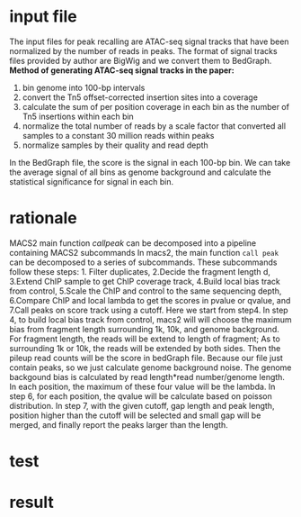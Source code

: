 # input file
The input files for peak recalling are ATAC-seq signal tracks that have been normalized by the number of reads in peaks. The format of signal tracks files provided by author are BigWig and we convert them to BedGraph.
**Method of generating ATAC-seq signal tracks in the paper:**
 1. bin genome into 100-bp intervals
 2. convert the Tn5 offset-corrected insertion sites into a coverage
 3. calculate the sum of per position coverage in each bin as the number of Tn5 insertions within each bin
 4. normalize the total number of reads by a scale factor that converted all samples to a constant 30 million reads within peaks
 5. normalize samples by their quality and read depth

In the BedGraph file, the score is the signal in each 100-bp bin. We can take the average signal of all bins as genome background and calculate the statistical significance for signal in each bin.

# rationale
MACS2 main function _callpeak_ can be decomposed into a pipeline containing MACS2 subcommands
In macs2, the main function `call peak` can be decomposed to a series of subcommands. These subcommands follow these steps: 1. Filter duplicates, 2.Decide the fragment length d, 3.Extend ChIP sample to get ChIP coverage track, 4.Build local bias track from control, 5.Scale the ChIP and control to the same sequencing depth, 6.Compare ChIP and local lambda to get the scores in pvalue or qvalue, and 7.Call peaks on score track using a cutoff. Here we start from step4.
In step 4, to build local bias track from control, macs2 will will choose the maximum bias from fragment length surrounding 1k, 10k, and genome background. For fragment length, the reads will be extend to length of fragment; As to surrounding 1k or 10k, the reads will be extended by both sides. Then the pileup read counts will be the score in bedGraph file. Because our file just contain peaks, so we just calculate genome background noise. The genome backgound bias is calculated by read length*read number/genome length. In each position, the maximum of these four value will be the lambda. In step 6, for each position, the qvalue will be calculate based on poisson distribution. In step 7, with the given cutoff, gap length and peak length, position higher than the cutoff will be selected and small gap will be merged, and finally report the peaks larger than the length.  
# test
# result
<!--stackedit_data:
eyJoaXN0b3J5IjpbMTUzNzQyNDA1NywzNzkzNzMzMzEsLTY5NT
UyNTU0LDc0Njc3NTI1MSwtMTk5Nzc1MzIxNywtMjcxNDkwMDIz
LC0yMTM0ODQxODEwLDEwMjY5Mjk0MzAsLTU2NzE0MTEzMiwxMz
UwNDUyMTMsNjYzODMwNDcwLDE1Njk0NzIwODUsLTEyNzcxNjkw
OTgsMTI5MDY2OTQ3Myw3OTI2MzE1NDksLTEyNDkwNzA4ODgsNj
AyMDkxMzQsLTEzNDczODgyNTIsLTEzMzEzMDMyMzcsLTM5OTY0
NjY1NV19
-->